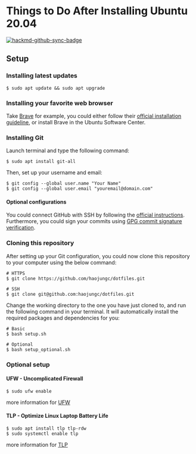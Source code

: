 # Things to Do After Installing Ubuntu 20.04

[![hackmd-github-sync-badge](https://hackmd.io/C7PvmTDNQBakhNj8PPA8jg/badge)](https://hackmd.io/C7PvmTDNQBakhNj8PPA8jg)


## Setup
### Installing latest updates
```shell
$ sudo apt update && sudo apt upgrade
```

### Installing your favorite web browser
Take [Brave](https://brave.com/) for example, you could either follow their [official installation guideline](https://brave.com/linux/), or install Brave in the Ubuntu Software Center.

### Installing Git
Launch terminal and type the following command:
```shell
$ sudo apt install git-all
```
Then, set up your username and email:
```shell
$ git config --global user.name "Your Name"
$ git config --global user.email "youremail@domain.com"
```
#### Optional configurations
You could connect GitHub with SSH by following the [official instructions](https://docs.github.com/en/github/authenticating-to-github/connecting-to-github-with-ssh/checking-for-existing-ssh-keys). Furthermore, you could sign your commits using [GPG commit signature verification](https://docs.github.com/en/github/authenticating-to-github/managing-commit-signature-verification/about-commit-signature-verification#gpg-commit-signature-verification).

### Cloning this repository
After setting up your Git configuration, you could now clone this repository to your computer using the below command:
```shell
# HTTPS
$ git clone https://github.com/haojungc/dotfiles.git

# SSH
$ git clone git@github.com:haojungc/dotfiles.git
```

Change the working directory to the one you have just cloned to, and run the following command in your terminal. It will automatically install the required packages and dependencies for you:
```shell
# Basic
$ bash setup.sh

# Optional
$ bash setup_optional.sh
```

### Optional setup
#### UFW - Uncomplicated Firewall
```shell
$ sudo ufw enable
```
more information for [UFW](https://help.ubuntu.com/community/UFW)

#### TLP - Optimize Linux Laptop Battery Life
```shell
$ sudo apt install tlp tlp-rdw
$ sudo systemctl enable tlp
```
more information for [TLP](https://linrunner.de/tlp/)
